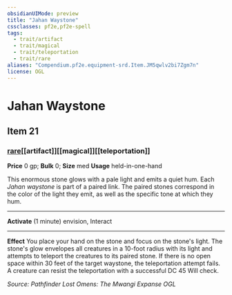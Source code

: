 ```yaml
---
obsidianUIMode: preview
title: "Jahan Waystone"
cssclasses: pf2e,pf2e-spell
tags:
  - trait/artifact
  - trait/magical
  - trait/teleportation
  - trait/rare
aliases: "Compendium.pf2e.equipment-srd.Item.JM5qwlv2bi7Zgm7n"
license: OGL
---
```

# Jahan Waystone
## Item 21
### [rare](rare "Rare Rarity Trait")[[artifact]][[magical]][[teleportation]]


**Price** 0 gp; 
**Bulk** 0; **Size** med
**Usage** held-in-one-hand

This enormous stone glows with a pale light and emits a quiet hum. Each _Jahan waystone_ is part of a paired link. The paired stones correspond in the color of the light they emit, as well as the specific tone at which they hum.

* * *

**Activate** (1 minute) envision, Interact

* * *

**Effect** You place your hand on the stone and focus on the stone's light. The stone's glow envelopes all creatures in a 10-foot radius with its light and attempts to teleport the creatures to its paired stone. If there is no open space within 30 feet of the target waystone, the teleportation attempt fails. A creature can resist the teleportation with a successful DC 45 Will check.

*Source: Pathfinder Lost Omens: The Mwangi Expanse*
*OGL*